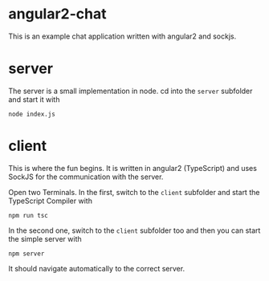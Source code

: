 # angular2-chat

This is an example chat application written with angular2 and sockjs.

# server

The server is a small implementation in node. cd into the `server` subfolder and start it with

```
node index.js
```

# client

This is where the fun begins. It is written in angular2 (TypeScript) and uses SockJS for the communication with the server.

Open two Terminals. In the first, switch to the `client` subfolder and start the TypeScript Compiler with

```
npm run tsc
```

In the second one, switch to the `client` subfolder too and then you can start the simple server with

```
npm server
```

It should navigate automatically to the correct server.